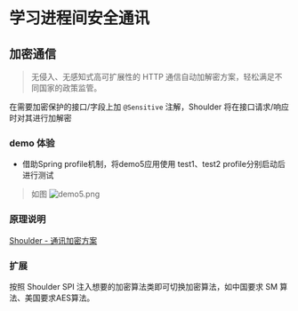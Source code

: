 # 学习进程间安全通讯

## 加密通信
> 无侵入、无感知式高可扩展性的 HTTP 通信自动加解密方案，轻松满足不同国家的政策监管。

在需要加密保护的接口/字段上加 `@Sensitive` 注解，Shoulder 将在接口请求/响应时对其进行加解密

### demo 体验
- 借助Spring profile机制，将demo5应用使用 test1、test2 profile分别启动后进行测试
> 如图
![demo5.png](demo5.png)

### 原理说明
 [Shoulder - 通讯加密方案](https://gitee.com/ChinaLym/shoulder-framework/tree/master/shoulder-build/shoulder-base/shoulder-crypto-negotiation)

### 扩展
按照 Shoulder SPI 注入想要的加密算法类即可切换加密算法，如中国要求 SM 算法、美国要求AES算法。

